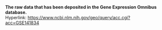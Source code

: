 <b> The raw data that has been deposited in the Gene Expression Omnibus database. </b>
<br> Hyperlink: https://www.ncbi.nlm.nih.gov/geo/query/acc.cgi?acc=GSE141834 </br>
